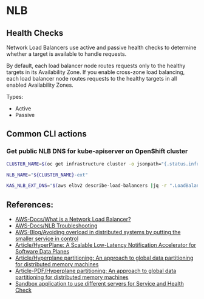 # NLB

## Health Checks

Network Load Balancers use active and passive health checks to determine whether a target is available to handle requests.

By default, each load balancer node routes requests only to the healthy targets in its Availability Zone. If you enable cross-zone load balancing, each load balancer node routes requests to the healthy targets in all enabled Availability Zones. 

Types:
- Active
- Passive


## Common CLI actions

### Get public NLB DNS for kube-apiserver on OpenShift cluster

```bash
CLUSTER_NAME=$(oc get infrastructure cluster -o jsonpath="{.status.infrastructureName}")

NLB_NAME="${CLUSTER_NAME}-ext"

KAS_NLB_EXT_DNS="$(aws elbv2 describe-load-balancers |jq -r ".LoadBalancers[] | select(.LoadBalancerName==\"${NLB_NAME}\").DNSName")"
```

## References:

- [AWS-Docs/What is a Network Load Balancer?](https://docs.aws.amazon.com/elasticloadbalancing/latest/network/introduction.html)
- [AWS-Docs/NLB Troubleshooting](https://docs.aws.amazon.com/elasticloadbalancing/latest/network/load-balancer-troubleshooting.html)
- [AWS-Blog/Avoiding overload in distributed systems by putting the smaller service in control](https://aws.amazon.com/builders-library/avoiding-overload-in-distributed-systems-by-putting-the-smaller-service-in-control/)
- [Article/HyperPlane: A Scalable Low-Latency Notification Accelerator for Software Data Planes](https://www.microarch.org/micro53/papers/738300a852.pdf)
- [Article/Hyperplane partitioning: An approach to global data partitioning for distributed memory machines](https://www.researchgate.net/publication/3796478_Hyperplane_partitioning_An_approach_to_global_data_partitioning_for_distributed_memory_machines)
- [Article-PDF/Hyperplane partitioning: An approach to global data partitioning for distributed memory machines](https://www.researchgate.net/profile/Yn-Srikant/publication/3796478_Hyperplane_partitioning_An_approach_to_global_data_partitioning_for_distributed_memory_machines/links/5460e5740cf2c1a63bff7671/Hyperplane-partitioning-An-approach-to-global-data-partitioning-for-distributed-memory-machines.pdf?origin=publication_detail)
- [Sandbox application to use different servers for Service and Health Check](https://github.com/mtulio/go-lab-api/blob/main/cmd/lab-app-server/main.go)

